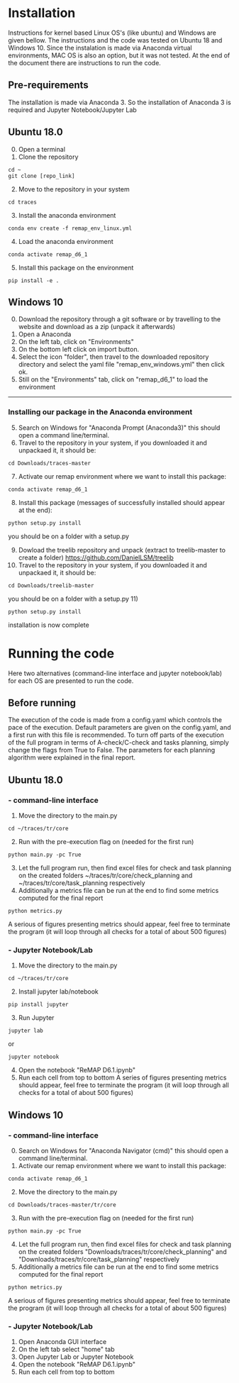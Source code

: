 # Installation 
Instructions for kernel based Linux OS's (like ubuntu) and Windows are given bellow. The instructions and the code was tested on Ubuntu 18 and Windows 10. Since the instalation is made via Anaconda virtual environments, MAC OS is also an option, but it was not tested. At the end of the document there are instructions to run the code.

## Pre-requirements
The installation is made via Anaconda 3. So the installation of Anaconda 3 is required and Jupyter Notebook/Jupyter Lab

## Ubuntu 18.0
0) Open a terminal
1) Clone the repository 
```
cd ~
git clone [repo_link]
```
2) Move to the repository in your system
```
cd traces
```
3) Install the anaconda environment
```
conda env create -f remap_env_linux.yml
```
4) Load the anaconda environment
```
conda activate remap_d6_1
```
5) Install this package on the environment
```
pip install -e .
```

## Windows 10
0) Download the repository through a git software or by travelling to the website and download as a zip (unpack it afterwards)
1) Open a Anaconda 
2) On the left tab, click on "Environments"
3) On the bottom left click on import button.
4) Select the icon "folder", then travel to the downloaded repository directory and select the yaml file "remap_env_windows.yml" then click ok. 
4) Still on the "Environments" tab, click on "remap_d6_1" to load the environment
--------------------------------------------
### Installing our package in the Anaconda environment
5) Search on Windows for "Anaconda Prompt (Anaconda3)" this should open a command line/terminal.
6) Travel to the repository in your system, if you downloaded it and unpackaed it, it should be:
```
cd Downloads/traces-master
```
7) Activate our remap environment where we want to install this package:
```
conda activate remap_d6_1
```
8) Install this package (messages of successfully installed should appear at the end):
```
python setup.py install
```
you should be on a folder with a setup.py

9) Dowload the treelib repository and unpack (extract to treelib-master to create a folder) https://github.com/DanielLSM/treelib
10) Travel to the repository in your system, if you downloaded it and unpackaed it, it should be:
```
cd Downloads/treelib-master
```
you should be on a folder with a setup.py
11) 
```
python setup.py install
```
installation is now complete
# Running the code
Here two alternatives (command-line interface and jupyter notebook/lab) for each OS are presented to run the code.

## Before running
The execution of the code is made from a config.yaml which controls the pace of the execution. Default parameters are given on the config.yaml, and a first run with this file is recommended. To turn off parts of the execution of the full program in terms of A-check/C-check and tasks planning, simply change the flags from True to False. The parameters for each planning algorithm were explained in the final report. 


## Ubuntu 18.0

### - command-line interface
1) Move the directory to the main.py
```
cd ~/traces/tr/core
```
2) Run with the pre-execution flag on (needed for the first run)
```
python main.py -pc True
```
3) Let the full program run, then find excel files for check and task planning on the created folders ~/traces/tr/core/check_planning and ~/traces/tr/core/task_planning respectively 
4) Additionally a metrics file can be run at the end to find some metrics computed for the final report
```
python metrics.py
```
A serious of figures presenting metrics should appear, feel free to terminate the program (it will loop through all checks for a total of about 500 figures)

### - Jupyter Notebook/Lab

1) Move the directory to the main.py
```
cd ~/traces/tr/core
```
2) Install jupyter lab/notebook
```
pip install jupyter
```
3) Run Jupyter
```
jupyter lab
```
or
```
jupyter notebook
```
4) Open the notebook "ReMAP D6.1.ipynb"
5) Run each cell from top to bottom
A series of figures presenting metrics should appear, feel free to terminate the program (it will loop through all checks for a total of about 500 figures)


## Windows 10

### - command-line interface

0) Search on Windows for "Anaconda Navigator (cmd)" this should open a command line/terminal.
1) Activate our remap environment where we want to install this package:
```
conda activate remap_d6_1
```
2) Move the directory to the main.py
```
cd Downloads/traces-master/tr/core
```
3) Run with the pre-execution flag on (needed for the first run)
```
python main.py -pc True
```
4) Let the full program run, then find excel files for check and task planning on the created folders "Downloads/traces/tr/core/check_planning" and "Downloads/traces/tr/core/task_planning" respectively 
5) Additionally a metrics file can be run at the end to find some metrics computed for the final report
```
python metrics.py
```
A serious of figures presenting metrics should appear, feel free to terminate the program (it will loop through all checks for a total of about 500 figures)

### - Jupyter Notebook/Lab

1) Open Anaconda GUI interface
2) On the left tab select "home" tab
3) Open Jupyter Lab or Jupyter Notebook
4) Open the notebook "ReMAP D6.1.ipynb"
5) Run each cell from top to bottom
